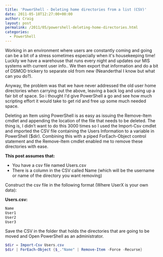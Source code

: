 ```yaml
---
title: 'PowerShell - Deleting home directories from a list (CSV)'
date: 2011-05-18T12:27:00+00:00
author: Craig
layout: post
permalink: /2011/05/powershell-deleting-home-directories.html
categories:
  - PowerShell
---
```


Working in an environment where users are constantly coming and going can be a bit of a stress sometimes especially when it's housekeeping time! Luckily we have a warehouse that runs every night and updates our MIS systems with current user info.. We then export that information and do a bit of DSMOD trickery to separate old from new (Neanderthal I know but what can you do?).

Anyway, the problem was that we have never addressed the old user home directories when carrying out the above, leaving a back log and using up a fair bit of space. So i thought I'd give PowerShell a go and see how much scripting effort it would take to get rid and free up some much needed space.

<!--more-->

Deleting an Item using PowerShell is as easy as issuing the Remove-Item cmdlet and appending the location of the file that needs to be deleted. The thing is, I didn’t want to do this 3000 times so I used the Import-Csv cmdlet and imported the CSV file containing the Users Information to a variable in PowerShell ($dir). Combining this with a piped ForEach-Object control statement and the Remove-Item cmdlet enabled me to remove these directories with ease.

**This post assumes that:**

* You have a csv file named Users.csv
* There is a column in the CSV called Name (which will be the username or name of the directory you want removing)

Construct the csv file in the following format (Where UserX is your own data):

**Users.csv:**

```PowerShell
Name
User1
User2
User3
```

Save the CSV in the folder that holds the directories that are going to be moved and Open PowerShell as an administrator.

```PowerShell
$dir = Import-Csv Users.csv
$dir | ForEach-Object {$_."Name" | Remove-Item -Force -Recurse}
```
